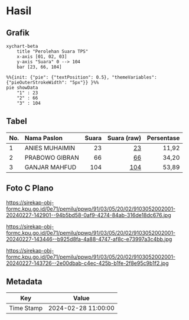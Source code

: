# Hasil

## Grafik

```mermaid
xychart-beta
    title "Perolehan Suara TPS"
    x-axis [01, 02, 03]
    y-axis "Suara" 0 --> 104
    bar [23, 66, 104]
```

```mermaid
%%{init: {"pie": {"textPosition": 0.5}, "themeVariables": {"pieOuterStrokeWidth": "5px"}} }%%
pie showData
    "1" : 23
    "2" : 66
    "3" : 104
```

## Tabel

| No. | Nama Paslon    | Suara | Suara (raw) | Persentase |
|:--- |:-------------- | -----:| -----------:| ----------:|
| 1   | ANIES MUHAIMIN | 23    | [23][p-1]   | 11,92      |
| 2   | PRABOWO GIBRAN | 66    | [66][p-2]   | 34,20      |
| 3   | GANJAR MAHFUD  | 104   | [104][p-3]  | 53,89      |


[p-1]: https://github.com/gigit-pemilu/pemilu-2024-91-papua/blob/main/pilpres/hitung-suara/sub/91-papua/sub/03-jayapura/sub/05-kemtuk/sub/2002-manda-yawan/sub/001-tps/sub/paslon-1.txt
[p-2]: https://github.com/gigit-pemilu/pemilu-2024-91-papua/blob/main/pilpres/hitung-suara/sub/91-papua/sub/03-jayapura/sub/05-kemtuk/sub/2002-manda-yawan/sub/001-tps/sub/paslon-2.txt
[p-3]: https://github.com/gigit-pemilu/pemilu-2024-91-papua/blob/main/pilpres/hitung-suara/sub/91-papua/sub/03-jayapura/sub/05-kemtuk/sub/2002-manda-yawan/sub/001-tps/sub/paslon-3.txt

## Foto C Plano

https://sirekap-obj-formc.kpu.go.id/0e71/pemilu/ppwp/91/03/05/20/02/9103052002001-20240227-142901--94b5bd58-0af9-4274-84ab-316de18dc676.jpg

https://sirekap-obj-formc.kpu.go.id/0e71/pemilu/ppwp/91/03/05/20/02/9103052002001-20240227-143446--b925d8fa-4a88-4747-af8c-e73997a3c4bb.jpg

https://sirekap-obj-formc.kpu.go.id/0e71/pemilu/ppwp/91/03/05/20/02/9103052002001-20240227-143726--2e00dbab-c4ec-425b-b1fe-2f8e95c9b1f2.jpg


## Metadata

| Key        | Value               |
| ---------- | ------------------- |
| Time Stamp | 2024-02-28 11:00:00 |




